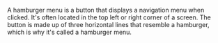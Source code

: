 A hamburger menu is a button that displays a navigation menu when clicked. It's often located in the top left or right corner of a screen. The button is made up of three horizontal lines that resemble a hamburger, which is why it's called a hamburger menu. 
